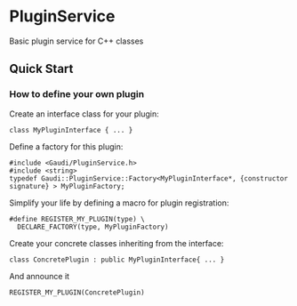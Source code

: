 PluginService 
=============

Basic plugin service for C++ classes

Quick Start
-----------

### How to define your own plugin

Create an interface class for your plugin:

    class MyPluginInterface { ... }

Define a factory for this plugin:

    #include <Gaudi/PluginService.h>
    #include <string>
    typedef Gaudi::PluginService::Factory<MyPluginInterface*, {constructor signature} > MyPluginFactory;

Simplify your life by defining a macro for plugin registration:

    #define REGISTER_MY_PLUGIN(type) \
      DECLARE_FACTORY(type, MyPluginFactory)

Create your concrete classes inheriting from the interface:

    class ConcretePlugin : public MyPluginInterface{ ... }

And announce it

    REGISTER_MY_PLUGIN(ConcretePlugin)

